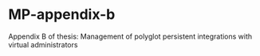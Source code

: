 # MP-appendix-b
Appendix B of thesis: Management of polyglot persistent integrations with virtual administrators
